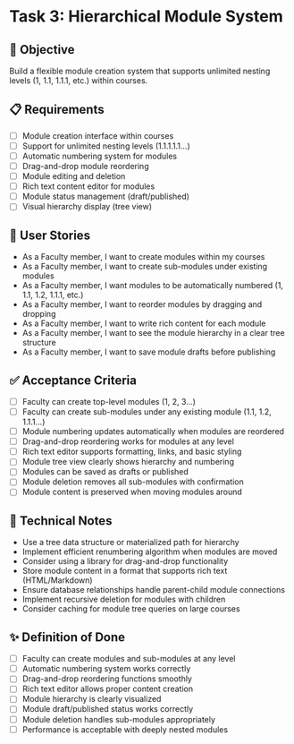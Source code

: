 # Task 3: Hierarchical Module System

## 🎯 Objective
Build a flexible module creation system that supports unlimited nesting levels (1, 1.1, 1.1.1, etc.) within courses.

## 📋 Requirements
- [ ] Module creation interface within courses
- [ ] Support for unlimited nesting levels (1.1.1.1.1...)
- [ ] Automatic numbering system for modules
- [ ] Drag-and-drop module reordering
- [ ] Module editing and deletion
- [ ] Rich text content editor for modules
- [ ] Module status management (draft/published)
- [ ] Visual hierarchy display (tree view)

## 👤 User Stories
- As a Faculty member, I want to create modules within my courses
- As a Faculty member, I want to create sub-modules under existing modules
- As a Faculty member, I want modules to be automatically numbered (1, 1.1, 1.2, 1.1.1, etc.)
- As a Faculty member, I want to reorder modules by dragging and dropping
- As a Faculty member, I want to write rich content for each module
- As a Faculty member, I want to see the module hierarchy in a clear tree structure
- As a Faculty member, I want to save module drafts before publishing

## ✅ Acceptance Criteria
- [ ] Faculty can create top-level modules (1, 2, 3...)
- [ ] Faculty can create sub-modules under any existing module (1.1, 1.2, 1.1.1...)
- [ ] Module numbering updates automatically when modules are reordered
- [ ] Drag-and-drop reordering works for modules at any level
- [ ] Rich text editor supports formatting, links, and basic styling
- [ ] Module tree view clearly shows hierarchy and numbering
- [ ] Modules can be saved as drafts or published
- [ ] Module deletion removes all sub-modules with confirmation
- [ ] Module content is preserved when moving modules around

## 🔧 Technical Notes
- Use a tree data structure or materialized path for hierarchy
- Implement efficient renumbering algorithm when modules are moved
- Consider using a library for drag-and-drop functionality
- Store module content in a format that supports rich text (HTML/Markdown)
- Ensure database relationships handle parent-child module connections
- Implement recursive deletion for modules with children
- Consider caching for module tree queries on large courses

## ✨ Definition of Done
- [ ] Faculty can create modules and sub-modules at any level
- [ ] Automatic numbering system works correctly
- [ ] Drag-and-drop reordering functions smoothly
- [ ] Rich text editor allows proper content creation
- [ ] Module hierarchy is clearly visualized
- [ ] Module draft/published status works correctly
- [ ] Module deletion handles sub-modules appropriately
- [ ] Performance is acceptable with deeply nested modules
